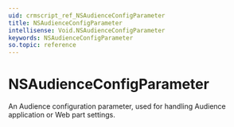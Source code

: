 ```yaml
---
uid: crmscript_ref_NSAudienceConfigParameter
title: NSAudienceConfigParameter
intellisense: Void.NSAudienceConfigParameter
keywords: NSAudienceConfigParameter
so.topic: reference
---
```


# NSAudienceConfigParameter

An Audience configuration parameter, used for handling Audience application or Web part settings.
